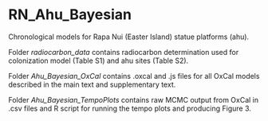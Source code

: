 # RN_Ahu_Bayesian
Chronological models for Rapa Nui (Easter Island) statue platforms (ahu).

Folder _radiocarbon_data_ contains radiocarbon determination used for colonization model (Table S1) and ahu sites (Table S2).

Folder _Ahu_Bayesian_OxCal_ contains .oxcal and .js files for all OxCal models described in the main text and supplementary text.

Folder _Ahu_Bayesian_TempoPlots_ contains raw MCMC output from OxCal in .csv files and R script for running the tempo plots and producing Figure 3.
